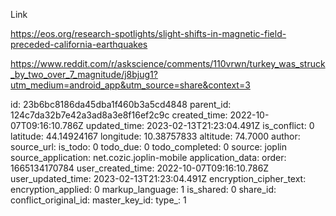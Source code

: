 Link

https://eos.org/research-spotlights/slight-shifts-in-magnetic-field-preceded-california-earthquakes

https://www.reddit.com/r/askscience/comments/110vrwn/turkey_was_struck_by_two_over_7_magnitude/j8bjug1?utm_medium=android_app&utm_source=share&context=3


id: 23b6bc8186da45dba1f460b3a5cd4848
parent_id: 124c7da32b7e42a3ad8a3e8f16ef2c9c
created_time: 2022-10-07T09:16:10.786Z
updated_time: 2023-02-13T21:23:04.491Z
is_conflict: 0
latitude: 44.14924167
longitude: 10.38757833
altitude: 74.7000
author: 
source_url: 
is_todo: 0
todo_due: 0
todo_completed: 0
source: joplin
source_application: net.cozic.joplin-mobile
application_data: 
order: 1665134170784
user_created_time: 2022-10-07T09:16:10.786Z
user_updated_time: 2023-02-13T21:23:04.491Z
encryption_cipher_text: 
encryption_applied: 0
markup_language: 1
is_shared: 0
share_id: 
conflict_original_id: 
master_key_id: 
type_: 1